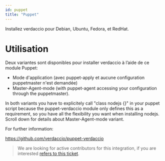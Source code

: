 ```yaml
---
id: puppet
title: "Puppet"
---
```

Installez verdaccio pour Debian, Ubuntu, Fedora, et RedHat.

# Utilisation

Deux variantes sont disponibles pour installer verdaccio à l’aide de ce module Puppet:

* Mode d'application (avec puppet-apply et aucune configuration puppetmaster n'est demandée)
* Master-Agent-mode (with puppet-agent accessing your configuration through the puppetmaster).

In both variants you have to explicitely call "class nodejs {}" in your puppet script because the puppet-verdaccio module only defines this as a requirement, so you have all the flexibility you want when installing nodejs. Scroll down for details about Master-Agent-mode variant.

For further information:

<https://github.com/verdaccio/puppet-verdaccio>

> We are looking for active contributors for this integration, if you are interested [refers to this ticket](https://github.com/verdaccio/puppet-verdaccio/issues/11).